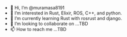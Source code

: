 - 👋 Hi, I’m @muramasa8191
- 👀 I’m interested in Rust, Elixir, ROS, C++, and python.
- 🌱 I’m currently learning Rust with rosrust and django.
- 💞️ I’m looking to collaborate on ...TBD
- 📫 How to reach me ...TBD

<!---
muramasa8191/muramasa8191 is a ✨ special ✨ repository because its `README.md` (this file) appears on your GitHub profile.
You can click the Preview link to take a look at your changes.
--->
